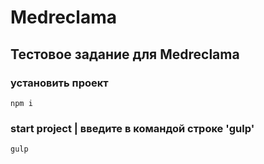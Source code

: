 # Medreclama

## Тестовое задание для Medreclama

### установить проект
```
npm i
```

### start project | введите в командой строке 'gulp'

```
gulp
```
